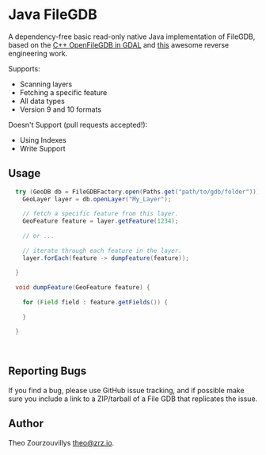 # Java FileGDB

A dependency-free basic read-only native Java implementation of FileGDB, based on the [C++ OpenFileGDB in GDAL](http://www.gdal.org/drv_openfilegdb.html) and [this](https://github.com/rouault/dump_gdbtable/wiki/FGDB-Spec) awesome reverse engineering work. 

Supports:

  - Scanning layers
  - Fetching a specific feature
  - All data types
  - Version 9 and 10 formats
 
Doesn't Support (pull requests accepted!):
 
  - Using Indexes
  - Write Support

## Usage

``` java
  try (GeoDB db = FileGDBFactory.open(Paths.get("path/to/gdb/folder"))) {
    GeoLayer layer = db.openLayer("My_Layer");
    
    // fetch a specific feature from this layer.
    GeoFeature feature = layer.getFeature(1234);
    
    // or ...
    
    // iterate through each feature in the layer.
    layer.forEach(feature -> dumpFeature(feature));
    
  }
  
  void dumpFeature(GeoFeature feature) {
  
    for (Field field : feature.getFields()) {
    
    }
  
  }
  
  
```

## Reporting Bugs

If you find a bug, please use GitHub issue tracking, and if possible make sure you include a link to a ZIP/tarball of a File GDB that replicates the issue.

## Author

Theo Zourzouvillys <theo@zrz.io>.
